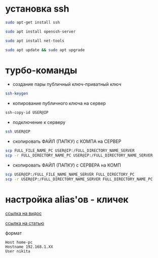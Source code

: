 # установка ssh

```bash
sudo apt-get install ssh
```

```bash
sudo apt install openssh-server
```

```bash
sudo apt install net-tools
```

```bash
sudo apt update && sudo apt upgrade
```

# турбо-команды

* создание пары публичный ключ-приватный ключ

```bash
ssh-keygen
```

* копирование публичного ключа на сервер

```bash
ssh-copy-id USER@IP
```

* подключение к серверу

```bash
ssh USER@IP
```

* скопировать ФАЙЛ (ПАПКУ) с КОМПА на СЕРВЕР

```bash
scp FULL_FILE_NAME_PC USER@IP:/FULL_DIRECTORY_NAME_SERVER
scp -r FULL_DIRECTORY_NAME_PC USER@IP:/FULL_DIRECTORY_NAME_SERVER
```

* скопировать ФАЙЛ (ПАПКУ) с СЕРВЕРА на КОМП

```bash
scp USER@IP:/FULL_FILE_NAME_NAME_SERVER FULL_DIRECTORY_PC
scp -r USER@IP:/FULL_DIRECTORY_NAME_SERVER FULL_DIRECTORY_NAME_PC
```

# настройка alias'ов - кличек

[ссылка на видос](https://www.youtube.com/watch?v=b7GJG4te0l4&list=PLAk6CfuV7hyqHyQVHZMQRihAfebXpxn2O&index=29)

[ссылка на статью](https://itsecforu.ru/2019/05/06/%F0%9F%90%A7-%D0%BA%D0%B0%D0%BA-%D1%81%D0%BE%D0%B7%D0%B4%D0%B0%D1%82%D1%8C-%D0%B0%D0%BB%D0%B8%D0%B0%D1%81-ssh-%D0%B2-linux/)

формат  

`Host home-pc`  
`Hostname 192.168.1.XX`  
`User nikita`  